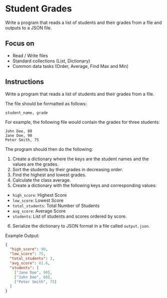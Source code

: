 # Student Grades

Write a program that reads a list of students and their grades from a file and outputs to a JSON file. 

## Focus on

- Read / Write files
- Standard collections (List, Dictionary)
- Common data tasks (Order, Average, Find Max and Min)

## Instructions

Write a program that reads a list of students and their grades from a file. 

The file should be formatted as follows:

```
student_name, grade
```

For example, the following file would contain the grades for three students:

```
John Doe, 80
Jane Doe, 90
Peter Smith, 75
```

The program should then do the following:

1. Create a dictionary where the keys are the student names and the values are the grades.
2. Sort the students by their grades in decreasing order.
3. Find the highest and lowest grades.
4. Calculate the class average.
5. Create a dictionary with the following keys and corresponding values:
- `high_score`: Highest Score
- `low_score`: Lowest Score
- `total_students`: Total Number of Students
- `avg_score`: Average Score
- `students`: List of students and scores ordered by score.
6. Serialize the dictionary to JSON format in a file called `output.json`.

Example Output:

```json
{
  "high_score": 90,
  "low_score": 75,
  "total_students": 3,
  "avg_score": 81.6,
  "students": [
    ["Jane Doe", 90],
    ["John Doe", 80],
    ["Peter Smith", 75]
  ]
}
```
